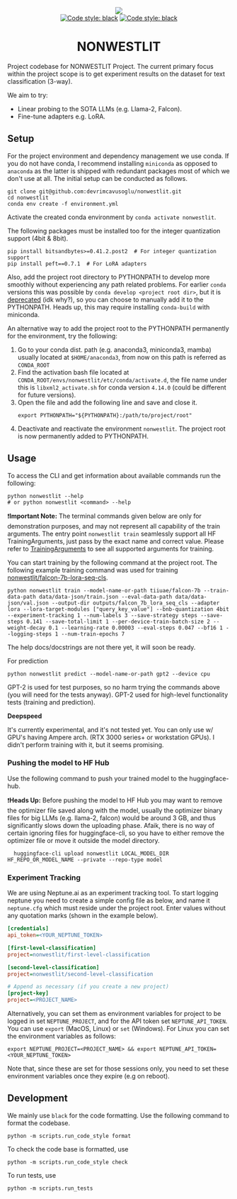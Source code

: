 <p align="center">
<img src="https://site.unibo.it/nonwestlit/en/project/@@images/308d566c-4b9d-42c1-bcb6-d883a4057989.png">
<br>
<a href="https://github.com/psf/black"><img alt="Code style: black" src="https://img.shields.io/badge/python-3.10-blue"></a>
<a href="https://github.com/psf/black"><img alt="Code style: black" src="https://img.shields.io/badge/code%20style-black-000000.svg"></a>
</p>

<h1 align="center">NONWESTLIT</h1>


Project codebase for NONWESTLIT Project. The current primary focus within the project scope is to get experiment results on the dataset for text classification (3-way).

We aim to try:

* Linear probing to the SOTA LLMs (e.g. Llama-2, Falcon).
* Fine-tune adapters e.g. LoRA.

## Setup

For the project environment and dependency management we use conda. If you do not have conda, I recommend installing `miniconda` as opposed to `anaconda` as the latter is shipped with redundant packages most of which we don't use at all. The initial setup can be conducted as follows. 

```shell
git clone git@github.com:devrimcavusoglu/nonwestlit.git
cd nonwestlit
conda env create -f environment.yml
```

Activate the created conda environment by `conda activate nonwestlit`. 

The following packages must be installed too for the integer quantization support (4bit & 8bit).

```shell
pip install bitsandbytes>=0.41.2.post2  # For integer quantization support
pip install peft==0.7.1  # For LoRA adapters
```

Also, add the project root directory to PYTHONPATH to develop more smoothly without experiencing any path related problems. For earlier `conda` versions this was possible by `conda develop <project root dir>`, but it is [deprecated](https://github.com/conda/conda-build/issues/4251) (idk why?), so you can choose to manually add it to the PYTHONPATH. Heads up, this may require installing `conda-build` with miniconda.

An alternative way to add the project root to the PYTHONPATH permanently for the environment, try the following:

1. Go to your conda dist. path (e.g. anaconda3, miniconda3, mamba) usually located at `$HOME/anaconda3`, from now on this path is referred as `CONDA_ROOT`
2. Find the activation bash file located at `CONDA_ROOT/envs/nonwestlit/etc/conda/activate.d`, the file name under this is `libxml2_activate.sh` for conda version `4.14.0` (could be different for future versions).
3. Open the file and add the following line and save and close it.
    ```shell
    export PYTHONPATH="${PYTHONPATH}:/path/to/project/root"
    ```
4. Deactivate and reactivate the environment `nonwestlit`. The project root is now permanently added to PYTHONPATH.

## Usage

To access the CLI and get information about available commands run the following:

```shell
python nonwestlit --help
# or python nonwestlit <command> --help
```

❗**Important Note:** The terminal commands given below are only for demonstration purposes, and may not represent all 
capability of the train arguments. The entry point `nonwestlit train` seamlessly support all HF TrainingArguments, 
just pass by the exact name and correct value. Please refer to [TrainingArguments](https://huggingface.co/docs/transformers/main_classes/trainer#transformers.TrainingArguments)
to see all supported arguments for training.

You can start training by the following command at the project root. The following example training command was used 
for training [nonwestlit/falcon-7b-lora-seq-cls](https://huggingface.co/nonwestlit/falcon-7b-lora-seq-cls).

```shell
python nonwestlit train --model-name-or-path tiiuae/falcon-7b --train-data-path data/data-json/train.json --eval-data-path data/data-json/val.json --output-dir outputs/falcon_7b_lora_seq_cls --adapter lora --lora-target-modules ["query_key_value"] --bnb-quantization 4bit --experiment-tracking 1 --num-labels 3 --save-strategy steps --save-steps 0.141 --save-total-limit 1 --per-device-train-batch-size 2 --weight-decay 0.1 --learning-rate 0.00003 --eval-steps 0.047 --bf16 1 --logging-steps 1 --num-train-epochs 7
```

The help docs/docstrings are not there yet, it will soon be ready.

For prediction

```shell
python nonwestlit predict --model-name-or-path gpt2 --device cpu
```

GPT-2 is used for test purposes, so no harm trying the commands above (you will need for the tests anyway). GPT-2 used for high-level functionality tests (training and prediction).

**Deepspeed**

It's currently experimental, and it's not tested yet. You can only use w/ GPU's having Ampere arch. (RTX 3000 series+ or workstation GPUs). I didn't perform training with it, but it seems promising.

### Pushing the model to HF Hub

Use the following command to push your trained model to the huggingface-hub.

❗**Heads Up:** Before pushing the model to HF Hub you may want to remove the optimizer file saved along with the model, 
usually the optimizer binary files for big LLMs (e.g. llama-2, falcon) would be around 3 GB, and thus significantly 
slows down the uploading phase. Afaik, there is no way of certain ignoring files for huggingface-cli, so you have to 
either remove the optimizer file or move it outside the model directory.

```shell
  huggingface-cli upload nonwestlit LOCAL_MODEL_DIR HF_REPO_OR_MODEL_NAME --private --repo-type model
```

### Experiment Tracking

We are using Neptune.ai as an experiment tracking tool. To start logging neptune you need to create a simple config 
file as below, and name it `neptune.cfg` which must reside under the project root. Enter values without any quotation 
marks (shown in the example below).

```cfg
[credentials]
api_token=<YOUR_NEPTUNE_TOKEN>

[first-level-classification]
project=nonwestlit/first-level-classification

[second-level-classification]
project=nonwestlit/second-level-classification

# Append as necessary (if you create a new project)
[project-key]
project=<PROJECT_NAME>
```

Alternatively, you can set them as environment variables for project to be logged in set `NEPTUNE_PROJECT`, and for 
the API token set `NEPTUNE_API_TOKEN`. You can use `export` (MacOS, Linux) or `set` (Windows). For Linux you can 
set the environment variables as follows:

```shell
export NEPTUNE_PROJECT=<PROJECT_NAME> && export NEPTUNE_API_TOKEN=<YOUR_NEPTUNE_TOKEN>
```

Note that, since these are set for those sessions only, you need to set these environment variables once they expire
(e.g on reboot).

## Development

We mainly use `black` for the code formatting. Use the following command to format the codebase.

```shell
python -m scripts.run_code_style format
```

To check the code base is formatted, use

```shell
python -m scripts.run_code_style check
```

To run tests, use

```shell
python -m scripts.run_tests
```
